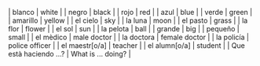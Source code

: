 | blanco | white |
| negro | black |
| rojo | red |
| azul | blue |
| verde | green |
| amarillo | yellow |
| el cielo | sky |
| la luna | moon |
| el pasto | grass |
| la flor | flower |
| el sol | sun |
| la pelota | ball |
| grande | big |
| pequeño | small |
| el mèdico | male doctor |
| la doctora | female doctor |
| la policía | police officer |
| el maestr[o/a] | teacher |
| el alumn[o/a] | student |
| Que està haciendo ...? | What is ... doing? |